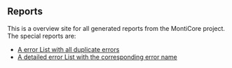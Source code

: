 ## Reports

This is a overview site for all generated reports from the MontiCore project.
The special reports are:

* [A error List with all duplicate errors](ErrorList.md)
* [A detailed error List with the corresponding error name](DetailedErrorList.md)